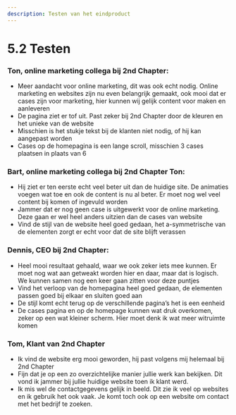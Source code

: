 ```yaml
---
description: Testen van het eindproduct
---
```


# 5.2 Testen

### Ton, online marketing collega bij 2nd Chapter:

* Meer aandacht voor online marketing, dit was ook echt nodig. Online marketing en websites zijn nu even belangrijk gemaakt, ook mooi dat er cases zijn voor marketing, hier kunnen wij gelijk content voor maken en aanleveren 
* De pagina ziet er tof uit. Past zeker bij 2nd Chapter door de kleuren en het unieke van de website
* Misschien is het stukje tekst bij de klanten niet nodig, of hij kan aangepast worden
* Cases op de homepagina is een lange scroll, misschien 3 cases plaatsen in plaats van 6

### Bart, online marketing collega bij 2nd Chapter Ton:

* Hij ziet er ten eerste echt veel beter uit dan de huidige site. De animaties voegen wat toe en ook de content is nu al beter. Er moet nog wel veel content bij komen of ingevuld worden
* Jammer dat er nog geen case is uitgewerkt voor de online marketing. Deze gaan er wel heel anders uitzien dan de cases van website
* Vind de stijl van de website heel goed gedaan, het a-symmetrische van de elementen zorgt er echt voor dat de site blijft verassen

### Dennis, CEO bij 2nd Chapter:

* Heel mooi resultaat gehaald, waar we ook zeker iets mee kunnen. Er moet nog wat aan getweakt worden hier en daar, maar dat is logisch. We kunnen samen nog een keer gaan zitten voor deze puntjes
* Vind het verloop van de homepagina heel goed gedaan, de elementen passen goed bij elkaar en sluiten goed aan
* De stijl komt echt terug op de verschillende pagina’s het is een eenheid
* De cases pagina en op de homepage kunnen wat druk overkomen, zeker op een wat kleiner scherm. Hier moet denk ik wat meer witruimte komen

### Tom, Klant van 2nd Chapter

* Ik vind de website erg mooi geworden, hij past volgens mij helemaal bij 2nd Chapter
* Fijn dat je op een zo overzichtelijke manier jullie werk kan bekijken. Dit vond ik jammer bij jullie huidige website toen ik klant werd.
* Ik mis wel de contactgegevens gelijk in beeld. Dit zie ik veel op websites en ik gebruik het ook vaak. Je komt toch ook op een website om contact met het bedrijf te zoeken.



